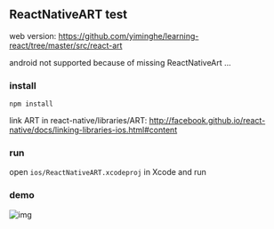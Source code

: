 ## ReactNativeART test

web version:  https://github.com/yiminghe/learning-react/tree/master/src/react-art

android not supported because of missing ReactNativeArt ...

### install

```
npm install
```

link ART in react-native/libraries/ART:  http://facebook.github.io/react-native/docs/linking-libraries-ios.html#content

### run

open `ios/ReactNativeART.xcodeproj` in Xcode and run


### demo

![img](http://gtms02.alicdn.com/tps/i2/TB1wsGUJFXXXXa8XFXXygnAGFXX-730-1015.png)


